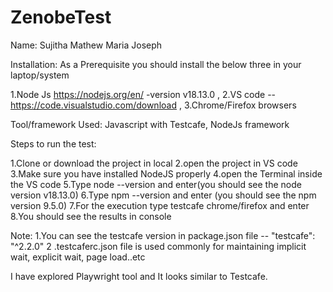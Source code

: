 # ZenobeTest
Name: Sujitha Mathew Maria Joseph

Installation: As a Prerequisite you should install the below three in your laptop/system

1.Node Js https://nodejs.org/en/ -version v18.13.0 , 2.VS code -- https://code.visualstudio.com/download , 3.Chrome/Firefox browsers

Tool/framework Used: Javascript with Testcafe, NodeJs framework

Steps to run the test:

1.Clone or download the project in local 2.open the project in VS code 3.Make sure you have installed NodeJS properly 4.open the Terminal inside the VS code 5.Type node --version and enter(you should see the node version v18.13.0) 6.Type npm --version and enter (you should see the npm version 9.5.0) 7.For the execution type testcafe chrome/firefox and enter 8.You should see the results in console

Note: 1.You can see the testcafe version in package.json file -- "testcafe": "^2.2.0" 2 .testcaferc.json file is used commonly for maintaining implicit wait, explicit wait, page load..etc

I have explored Playwright tool and It looks similar to Testcafe.
